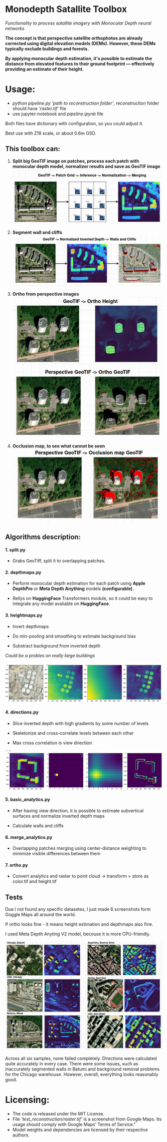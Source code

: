 # Monodepth Satallite Toolbox
*Functionality to process satallite imagery with Monocular Depth neural networks*

**The concept is that perspective satellite orthophotos are already corrected using digital elevation models (DEMs). However, these DEMs typically exclude buildings and forests.**

**By applying monocular depth estimation, it's possible to estimate the distance from elevated features to their ground footprint — effectively providing an estimate of their height.**

# Usage:
- *python pipeline.py 'path to reconstruction folder'*, reconstruction folder should have *'raster.tif'* file
- use jupyter-notebook and *pipeline.ipynb* file

Both files have dictionary with configuration, so you could adjust it.

Best use with Z18 scale, or about 0.6m GSD.

## This toolbox can:
1. **Split big GeoTIF image on patches, process each patch with monocular depth model, normalizer results and save as GeoTIF image**
![split infer merge](docs/split-infer-merge.jpg)

2. **Segment wall and сliffs**
![walls and cliffs](docs/walls-and-cliffs.jpg)

3. **Ortho from perspective images**
![ortho](docs/ortho.jpg)

4. **Occlusion map, to see what cannot be seen**
![occlusion](docs/occlusion_map.jpg)

## Algorithms description:

#### 1. split.py

- Grabs GeoTiff, split it to overlapping patches.

#### 2. depthmaps.py

- Perform monocular depth estimation for each patch using **Apple DepthPro** or **Meta Depth Anything** models **(configurable)**.

- Rellys on **HuggingFace** Transformers module, so it could be easy to integrate any model avaliable on **HuggingFace**.

#### 3. heightmaps.py

- Invert depthmaps

- Do min-pooling and smoothing to estimate background bias

- Substract background from inverted depth

*Could be a probles on really large buildings*

![Background](docs/remove_background.jpg)


#### 4. directions.py

- Slice inverted depth with high gradients by some number of levels

- Skeletonize and cross-correlate levels between each other

- Max cross correlation is view direction

![Cross correlation](docs/cross_corr.jpg)

#### 5. basic_analytics.py

- After having view direction, it is possible to estimate subvertical surfaces and normalize inverted depth maps

- Calculate walls and cliffs


#### 6. merge_analytics.py
- Overlapping patches merging using center-distance weighting to minimize visible differences between them


#### 7. ortho.py
- Convert analytics and raster to point cloud -> transform > store as color.tif and height.tif


## Tests

Due I not found any specific datasetes, I just made 6 screenshots form Goggle Maps all around the world.

If ortho looks fine - it means height estimation and depthmaps also fine.

I used Meta Depth Anyting V2 model, becouse it is more CPU-friendly.

![Cross correlation](docs/test_1.jpg)

Across all six samples, none failed completely. Directions were calculated quite accurately in every case. There were some issues, such as inaccurately segmented walls in Batumi and background removal problems for the Chicago warehouse. However, overall, everything looks reasonably good.

 # Licensing:
 - The code is released under the MIT License.
 - File *'test_reconstruction/raster.tif'* is a screenshot from Google Maps. Its usage should comply with Google Maps' Terms of Service."
 - Model weights and dependencies are licensed by their respective authors.
